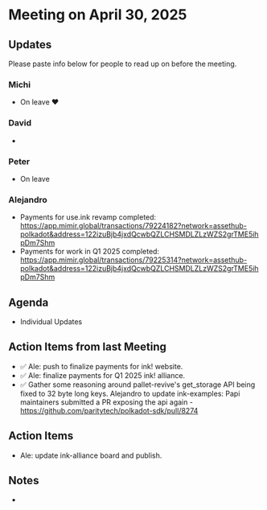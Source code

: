 # Meeting on April 30, 2025

## Updates

Please paste info below for people to read up on before the meeting.

### Michi
- On leave ❤️

### David
- 

### Peter
- On leave

### Alejandro
- Payments for use.ink revamp completed: https://app.mimir.global/transactions/79224182?network=assethub-polkadot&address=122izuBjb4jxdQcwbQZLCHSMDLZLzWZS2grTME5ihpDm7Shm
- Payments for work in Q1 2025 completed: https://app.mimir.global/transactions/79225314?network=assethub-polkadot&address=122izuBjb4jxdQcwbQZLCHSMDLZLzWZS2grTME5ihpDm7Shm

## Agenda
- Individual Updates

## Action Items from last Meeting
- ✅ Ale: push to finalize payments for ink! website.
- ✅ Ale: finalize payments for Q1 2025 ink! alliance.
- ✅ Gather some reasoning around pallet-revive's get_storage API being fixed to 32 byte long keys.
 Alejandro to update ink-examples: Papi maintainers submitted a PR exposing the api again - https://github.com/paritytech/polkadot-sdk/pull/8274

## Action Items
- Ale: update ink-alliance board and publish.

## Notes
- 
